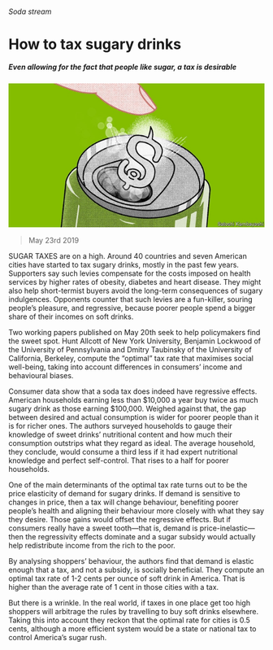 ###### Soda stream

# How to tax sugary drinks 

##### Even allowing for the fact that people like sugar, a tax is desirable 

![image](images/20190525_FND003_0.jpg) 

> May 23rd 2019 

SUGAR TAXES are on a high. Around 40 countries and seven American cities have started to tax sugary drinks, mostly in the past few years. Supporters say such levies compensate for the costs imposed on health services by higher rates of obesity, diabetes and heart disease. They might also help short-termist buyers avoid the long-term consequences of sugary indulgences. Opponents counter that such levies are a fun-killer, souring people’s pleasure, and regressive, because poorer people spend a bigger share of their incomes on soft drinks. 

Two working papers published on May 20th seek to help policymakers find the sweet spot. Hunt Allcott of New York University, Benjamin Lockwood of the University of Pennsylvania and Dmitry Taubinsky of the University of California, Berkeley, compute the “optimal” tax rate that maximises social well-being, taking into account differences in consumers’ income and behavioural biases. 

Consumer data show that a soda tax does indeed have regressive effects. American households earning less than $10,000 a year buy twice as much sugary drink as those earning $100,000. Weighed against that, the gap between desired and actual consumption is wider for poorer people than it is for richer ones. The authors surveyed households to gauge their knowledge of sweet drinks’ nutritional content and how much their consumption outstrips what they regard as ideal. The average household, they conclude, would consume a third less if it had expert nutritional knowledge and perfect self-control. That rises to a half for poorer households. 

One of the main determinants of the optimal tax rate turns out to be the price elasticity of demand for sugary drinks. If demand is sensitive to changes in price, then a tax will change behaviour, benefiting poorer people’s health and aligning their behaviour more closely with what they say they desire. Those gains would offset the regressive effects. But if consumers really have a sweet tooth—that is, demand is price-inelastic—then the regressivity effects dominate and a sugar subsidy would actually help redistribute income from the rich to the poor. 

By analysing shoppers’ behaviour, the authors find that demand is elastic enough that a tax, and not a subsidy, is socially beneficial. They compute an optimal tax rate of 1-2 cents per ounce of soft drink in America. That is higher than the average rate of 1 cent in those cities with a tax. 

But there is a wrinkle. In the real world, if taxes in one place get too high shoppers will arbitrage the rules by travelling to buy soft drinks elsewhere. Taking this into account they reckon that the optimal rate for cities is 0.5 cents, although a more efficient system would be a state or national tax to control America’s sugar rush. 

